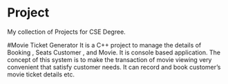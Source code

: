 # Project
My collection of Projects for CSE Degree.

#Movie Ticket Generator
It is a C++ project to manage the details of Booking , Seats Customer , and Movie. It is console based application. The concept of this system is to make the transaction of movie viewing very convenient that satisfy customer needs. It can record and book customer’s movie ticket details etc.
